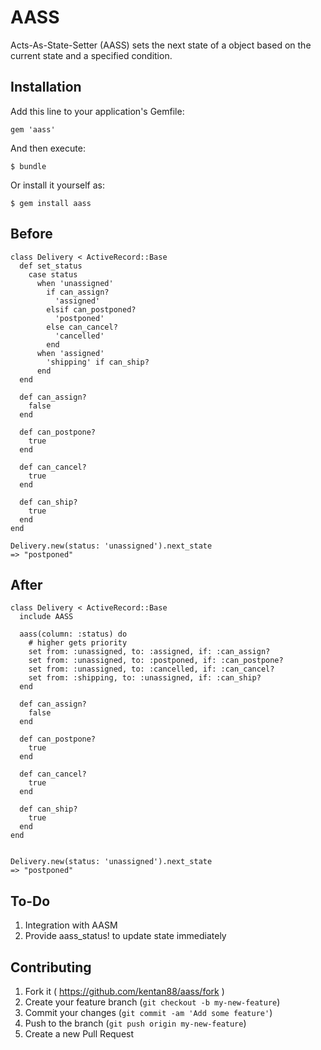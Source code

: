 # AASS

Acts-As-State-Setter (AASS) sets the next state of a object based on the current state and a specified condition.

## Installation

Add this line to your application's Gemfile:

    gem 'aass'

And then execute:

    $ bundle

Or install it yourself as:

    $ gem install aass

## Before

```
class Delivery < ActiveRecord::Base
  def set_status
    case status
      when 'unassigned'
        if can_assign?
          'assigned'
        elsif can_postponed?
          'postponed'
        else can_cancel?
          'cancelled'
        end
      when 'assigned'
        'shipping' if can_ship?
      end
  end

  def can_assign?
    false
  end

  def can_postpone?
    true
  end

  def can_cancel?
    true
  end

  def can_ship?
    true
  end
end

Delivery.new(status: 'unassigned').next_state
=> "postponed"
```


## After

```
class Delivery < ActiveRecord::Base
  include AASS

  aass(column: :status) do
    # higher gets priority
    set from: :unassigned, to: :assigned, if: :can_assign?
    set from: :unassigned, to: :postponed, if: :can_postpone?
    set from: :unassigned, to: :cancelled, if: :can_cancel?
    set from: :shipping, to: :unassigned, if: :can_ship?
  end

  def can_assign?
    false
  end

  def can_postpone?
    true
  end

  def can_cancel?
    true
  end

  def can_ship?
    true
  end
end


Delivery.new(status: 'unassigned').next_state
=> "postponed"
```

## To-Do
1. Integration with AASM
2. Provide aass_status! to update state immediately

## Contributing

1. Fork it ( https://github.com/kentan88/aass/fork )
2. Create your feature branch (`git checkout -b my-new-feature`)
3. Commit your changes (`git commit -am 'Add some feature'`)
4. Push to the branch (`git push origin my-new-feature`)
5. Create a new Pull Request
